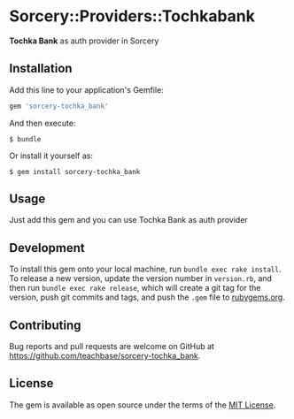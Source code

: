 # Sorcery::Providers::Tochkabank

**Tochka Bank** as auth provider in Sorcery

## Installation

Add this line to your application's Gemfile:

```ruby
gem 'sorcery-tochka_bank'
```

And then execute:

    $ bundle

Or install it yourself as:

    $ gem install sorcery-tochka_bank

## Usage

Just add this gem and you can use Tochka Bank as auth provider

## Development

To install this gem onto your local machine, run `bundle exec rake install`. To release a new version, update the version number in `version.rb`, and then run `bundle exec rake release`, which will create a git tag for the version, push git commits and tags, and push the `.gem` file to [rubygems.org](https://rubygems.org).

## Contributing

Bug reports and pull requests are welcome on GitHub at https://github.com/teachbase/sorcery-tochka_bank.

## License

The gem is available as open source under the terms of the [MIT License](http://opensource.org/licenses/MIT).
